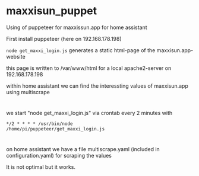 # maxxisun_puppet

Using of puppeteer for maxxissun.app for home assistant

First install puppeteer (here on 192.168.178.198)

<code>node get_maxxi_login.js</code> generates a static html-page of the maxxisun.app-website

this page is written to /var/www/html for a local apache2-server on 192.168.178.198

within home assistant we can find the interessting values of maxxisun.app using multiscrape

#

we start "node get_maxxi_login.js" via crontab every 2 minutes with

<code>*/2 * * * * /usr/bin/node /home/pi/puppeteer/get_maxxi_login.js</code>

#

on home assistant we have a file multiscrape.yaml (included in configuration.yaml) for scraping the values

It is not optimal but it works. 
